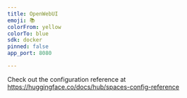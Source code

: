 ```yaml
---
title: OpenWebUI
emoji: 📚
colorFrom: yellow
colorTo: blue
sdk: docker
pinned: false
app_port: 8080

---
```


Check out the configuration reference at https://huggingface.co/docs/hub/spaces-config-reference
